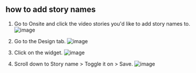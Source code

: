 ## how to add story names

1. Go to Onsite and click the video stories you'd like to add story names to.
![image](https://github.com/user-attachments/assets/81663e37-c781-445e-91bc-2b1c42fa00ad)

2. Go to the Design tab.
![image](https://github.com/user-attachments/assets/ff9f0fbb-879d-4437-a307-a89d6f077207)


3. Click on the widget.
![image](https://github.com/user-attachments/assets/f2055458-b6b8-43cb-89e5-b1e1c453373d)


4. Scroll down to Story name > Toggle it on > Save.
![image](https://github.com/user-attachments/assets/2d19e71b-a926-45c9-b3b1-abb32f52b267)



